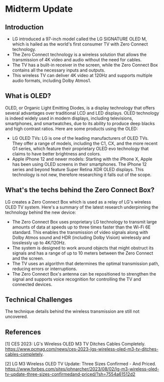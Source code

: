 # Midterm Update

## Introduction
- LG introduced a 97-inch model called the LG SIGNATURE OLED M, which is hailed as the world's first consumer TV with Zero Connect technology.
- The Zero Connect technology is a wireless solution that allows the transmission of 4K video and audio without the need for cables.
- The TV has a built-in receiver in the screen, while the Zero Connect Box contains all the necessary inputs and outputs.
- This wireless TV can deliver 4K video at 120Hz and supports multiple audio formats, including Dolby Atmos​1​.

## What is OLED?
OLED, or Organic Light Emitting Diodes, is a display technology that offers several advantages over traditional LCD and LED displays. OLED technology is indeed widely used in modern displays, including televisions, smartphones, and smartwatches, due to its ability to produce deep blacks and high contrast ratios. 
Here are some products using the OLED:
- LG OLED TVs: LG is one of the leading manufacturers of OLED TVs. They offer a range of models, including the C1, CX, and the more recent G1 series, which feature their proprietary OLED evo technology that claims to have better brightness and colors.
- Apple iPhone 12 and newer models: Starting with the iPhone X, Apple has been using OLED screens in their smartphones. The iPhone 12 series and beyond feature Super Retina XDR OLED displays.
This technology is not new, therefore researching it falls out of the scope.

## What's the techs behind the Zero Connect Box?
LG creates a Zero Connect Box which is used as a relay of LG's wireless OLED TV system. Here's a summary of the latest research underpinning the technology behind the new device:
- The Zero Connect Box uses proprietary LG technology to transmit large amounts of data at speeds up to three times faster than the Wi-Fi 6E standard. This enables the transmission of video signals along with Dolby Atmos sound and HDR (including Dolby Vision) wirelessly and losslessly up to 4K/120Hz.
- The system is designed to work around objects that might obstruct its signals and has a range of up to 10 meters between the Zero Connect and the screen.
- The TV uses an algorithm that determines the optimal transmission path, reducing errors or interruptions.
- The Zero Connect Box's antenna can be repositioned to strengthen the signal and supports voice recognition for controlling the TV and connected devices.

## Technical Challenges
The technique details behind the wireless transmission are still not uncovered.

## References
[1] CES 2023: LG's Wireless OLED M3 TV Ditches Cables Completely. https://www.pcmag.com/news/ces-2023-lgs-wireless-oled-m3-tv-ditches-cables-completely.

[2] LG M3 Wireless OLED TV Update: Three Sizes Confirmed - And Priced. https://www.forbes.com/sites/johnarcher/2023/08/02/lg-m3-wireless-oled-tv-update-three-sizes-confirmedand-priced/?sh=7554a61512d2